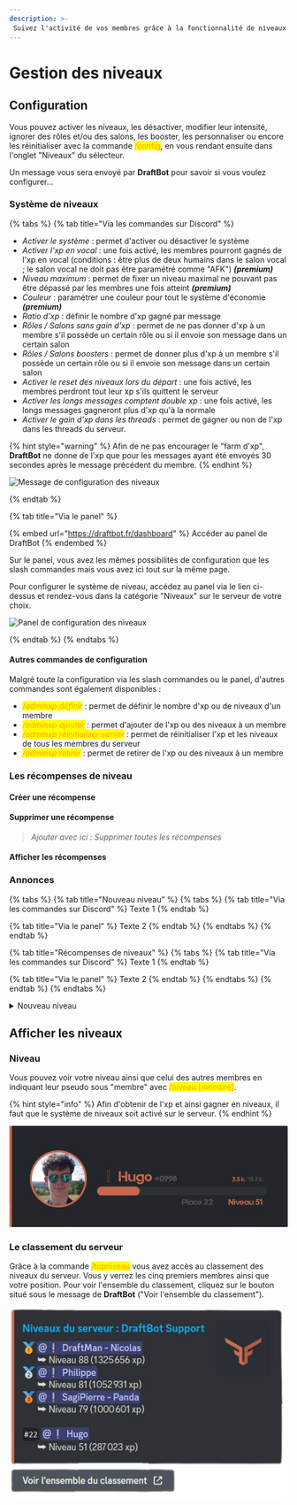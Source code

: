 ```yaml
---
description: >-
 Suivez l'activité de vos membres grâce à la fonctionnalité de niveaux.
---
```

# Gestion des niveaux


## Configuration
Vous pouvez activer les niveaux, les désactiver, modifier leur intensité, ignorer des rôles et/ou des salons, les booster, les personnaliser ou encore les réinitialiser avec la commande <mark style="color:orange;">/config</mark>, en vous rendant ensuite dans l'onglet "Niveaux" du sélecteur.

Un message vous sera envoyé par **DraftBot** pour savoir si vous voulez configurer...
<!-- 
- Le système de niveaux
- Les récompenses de niveau
- L'annonce d'un nouveau niveau
- L'annonce d'une récompense gagnée -->

### Système de niveaux
{% tabs %}
{% tab title="Via les commandes sur Discord" %}
* *Activer le système* : permet d'activer ou désactiver le système
* *Activer l'xp en vocal* : une fois activé, les membres pourront gagnés de l'xp en vocal (conditions : être plus de deux humains dans le salon vocal ; le salon vocal ne doit pas être paramétré comme "AFK") ***(premium)***
* *Niveau maximum* : permet de fixer un niveau maximal ne pouvant pas être dépassé par les membres une fois atteint ***(premium)***
* *Couleur* : paramétrer une couleur pour tout le système d'économie ***(premium)***
* *Ratio d'xp* : définir le nombre d'xp gagné par message
* *Rôles / Salons sans gain d'xp* : permet de ne pas donner d'xp à un membre s'il possède un certain rôle ou si il envoie son message dans un certain salon
* *Rôles / Salons boosters* : permet de donner plus d'xp à un membre s'il possède un certain rôle ou si il envoie son message dans un certain salon
* *Activer le reset des niveaux lors du départ* : une fois activé, les membres perdront tout leur xp s'ils quittent le serveur
* *Activer les longs messages comptent double xp* : une fois activé, les longs messages gagneront plus d'xp qu'à la normale
* *Activer le gain d'xp dans les threads* : permet de gagner ou non de l'xp dans les threads du serveur.

{% hint style="warning" %}
Afin de ne pas encourager le "farm d'xp", **DraftBot** ne donne de l'xp que pour les messages ayant été envoyés 30 secondes après le message précédent du membre.
{% endhint %}

![Message de configuration des niveaux](../.gitbook/assets/config_niveaux_syst%C3%A8me%20de%20niveaux.png)

{% endtab %}

{% tab title="Via le panel" %}

{% embed url="https://draftbot.fr/dashboard" %}
Accéder au panel de DraftBot
{% endembed %}

Sur le panel, vous avez les mêmes possibilités de configuration que les slash commandes mais vous avez ici tout sur la même page.

Pour configurer le système de niveau, accédez au panel via le lien ci-dessus et rendez-vous dans la catégorie "Niveaux" sur le serveur de votre choix.

![Panel de configuration des niveaux](../.gitbook/assets/config_niveaux_syst%C3%A8me%20de%20niveaux_panel.png)

{% endtab %}
{% endtabs %}

#### Autres commandes de configuration
Malgré toute la configuration via les slash commandes ou le panel, d'autres commandes sont également disponibles :
* *<mark style="color:orange;">/adminxp définir</mark>* : permet de définir le nombre d'xp ou de niveaux d'un membre
* *<mark style="color:orange;">/adminxp ajouter</mark>* : permet d'ajouter de l'xp ou des niveaux à un membre
* *<mark style="color:orange;">/adminxp réinitialiser server</mark>* : permet de réinitialiser l'xp et les niveaux de tous les membres du serveur
* *<mark style="color:orange;">/adminxp retirer</mark>* : permet de retirer de l'xp ou des niveaux à un membre

### Les récompenses de niveau
#### Créer une récompense

#### Supprimer une récompense
> *Ajouter avec ici : Supprimer toutes les récompenses*

#### Afficher les récompenses 


### Annonces
{% tabs %}
{% tab title="Nouveau niveau" %}
{% tabs %}
{% tab title="Via les commandes sur Discord" %}
Texte 1
{% endtab %}

{% tab title="Via le panel" %}
Texte 2
{% endtab %}
{% endtabs %}
{% endtab %}


{% tab title="Récompenses de niveaux" %}
{% tabs %}
{% tab title="Via les commandes sur Discord" %}
Texte 1
{% endtab %}

{% tab title="Via le panel" %}
Texte 2
{% endtab %}
{% endtabs %}
{% endtab %}
{% endtabs %}

<details>

<summary>Nouveau niveau</summary>

{% tabs %}
{% tab title="Nouveau niveau" %}
{% tabs %}
{% tab title="Via les commandes sur Discord" %}
Texte 1
{% endtab %}

{% tab title="Via le panel" %}
Texte 2
{% endtab %}
{% endtabs %}
{% endtab %}


{% tab title="Récompenses de niveaux" %}
{% tabs %}
{% tab title="Via les commandes sur Discord" %}
Texte 1
{% endtab %}

{% tab title="Via le panel" %}
Texte 2
{% endtab %}
{% endtabs %}
{% endtab %}
{% endtabs %}

</details>

## Afficher les niveaux

### Niveau
Vous pouvez voir votre niveau ainsi que celui des autres membres en indiquant leur pseudo sous "membre" avec <mark style="color:orange;">/niveau \[membre]</mark>.

{% hint style="info" %}
Afin d'obtenir de l'xp et ainsi gagner en niveaux, il faut que le système de niveaux soit activé sur le serveur.
{% endhint %}

![Carte de niveau](../.gitbook/assets/niveau.png)

### Le classement du serveur
Grâce à la commande <mark style="color:orange;">/topniveau</mark> vous avez accès au classement des niveaux du serveur. Vous y verrez les cinq premiers membres ainsi que votre position. Pour voir l'ensemble du classement, cliquez sur le bouton situé sous le message de **DraftBot** ("Voir l'ensemble du classement").

![Classement des niveaux des membres du serveur](../.gitbook/assets/topniveau.png)